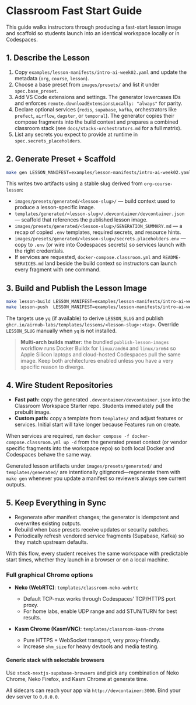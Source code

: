 # Classroom Fast Start Guide

This guide walks instructors through producing a fast-start lesson image and scaffold so students launch into an identical workspace locally or in Codespaces.

## 1. Describe the Lesson

1. Copy `examples/lesson-manifests/intro-ai-week02.yaml` and update the metadata (`org`, `course`, `lesson`).
2. Choose a base preset from `images/presets/` and list it under `spec.base_preset`.
3. Add VS Code extensions and settings. The generator lowercases IDs and enforces `remote.downloadExtensionsLocally: "always"` for parity.
4. Declare optional services (`redis`, `supabase`, `kafka`, orchestrators like `prefect`, `airflow`, `dagster`, or `temporal`). The generator copies their compose fragments into the build context and prepares a combined classroom stack (see `docs/stacks-orchestrators.md` for a full matrix).
5. List any secrets you expect to provide at runtime in `spec.secrets_placeholders`.

## 2. Generate Preset + Scaffold

```bash
make gen LESSON_MANIFEST=examples/lesson-manifests/intro-ai-week02.yaml
```

This writes two artifacts using a stable slug derived from `org-course-lesson`:

- `images/presets/generated/<lesson-slug>/` — build context used to produce a lesson-specific image.
- `templates/generated/<lesson-slug>/.devcontainer/devcontainer.json` — scaffold that references the published lesson image.
- `images/presets/generated/<lesson-slug>/GENERATION_SUMMARY.md` — a recap of copied `.env` templates, required secrets, and resource hints.
- `images/presets/generated/<lesson-slug>/secrets.placeholders.env` — copy to `.env` (or wire into Codespaces secrets) so services launch with the right credentials.
- If services are requested, `docker-compose.classroom.yml` and `README-SERVICES.md` land beside the build context so instructors can launch every fragment with one command.

## 3. Build and Publish the Lesson Image

```bash
make lesson-build LESSON_MANIFEST=examples/lesson-manifests/intro-ai-week02.yaml
make lesson-push  LESSON_MANIFEST=examples/lesson-manifests/intro-ai-week02.yaml
```

The targets use `yq` (if available) to derive `LESSON_SLUG` and publish `ghcr.io/airnub-labs/templates/lessons/<lesson-slug>:<tag>`. Override `LESSON_SLUG` manually when `yq` is not installed.

> **Multi-arch builds matter:** the bundled `publish-lesson-images` workflow runs Docker Buildx for `linux/amd64` and `linux/arm64` so Apple Silicon laptops and cloud-hosted Codespaces pull the same image. Keep both architectures enabled unless you have a very specific reason to diverge.

## 4. Wire Student Repositories

- **Fast path:** copy the generated `.devcontainer/devcontainer.json` into the Classroom Workspace Starter repo. Students immediately pull the prebuilt image.
- **Custom path:** copy a template from `templates/` and adjust features or services. Initial start will take longer because Features run on create.

When services are required, run `docker compose -f docker-compose.classroom.yml up -d` from the generated preset context (or vendor specific fragments into the workspace repo) so both local Docker and Codespaces behave the same way.

Generated lesson artifacts under `images/presets/generated/` and `templates/generated/` are intentionally gitignored—regenerate them with `make gen` whenever you update a manifest so reviewers always see current outputs.

## 5. Keep Everything in Sync

- Regenerate after manifest changes; the generator is idempotent and overwrites existing outputs.
- Rebuild when base presets receive updates or security patches.
- Periodically refresh vendored service fragments (Supabase, Kafka) so they match upstream defaults.

With this flow, every student receives the same workspace with predictable start times, whether they launch in a browser or on a local machine.

### Full graphical Chrome options

- **Neko (WebRTC)**: `templates/classroom-neko-webrtc`
  - Default TCP-mux works through Codespaces’ TCP/HTTPS port proxy.
  - For home labs, enable UDP range and add STUN/TURN for best results.

- **Kasm Chrome (KasmVNC)**: `templates/classroom-kasm-chrome`
  - Pure HTTPS + WebSocket transport, very proxy-friendly.
  - Increase `shm_size` for heavy devtools and media testing.

#### Generic stack with selectable browsers
Use `stack-nextjs-supabase-browsers` and pick any combination of Neko Chrome, Neko Firefox, and Kasm Chrome at generate time.

All sidecars can reach your app via `http://devcontainer:3000`. Bind your dev server to `0.0.0.0`.
